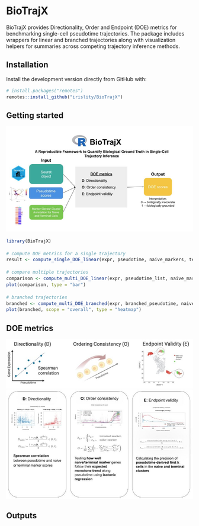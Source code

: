 # BioTrajX

BioTrajX provides Directionality, Order and Endpoint (DOE) metrics for
benchmarking single-cell pseudotime trajectories. The package includes wrappers
for linear and branched trajectories along with visualization helpers for
summaries across competing trajectory inference methods.

## Installation

Install the development version directly from GitHub with:

```r
# install.packages("remotes")
remotes::install_github("irislity/BioTrajX")
```

## Getting started

![](man/figures/overview.jpg)

```r
library(BioTrajX)

# compute DOE metrics for a single trajectory
result <- compute_single_DOE_linear(expr, pseudotime, naive_markers, terminal_markers)

# compare multiple trajectories
comparison <- compute_multi_DOE_linear(expr, pseudotime_list, naive_markers, terminal_markers)
plot(comparison, type = "bar")

# branched trajectories
branched <- compute_multi_DOE_branched(expr, branched_pseudotime, naive_markers_list, terminal_markers_list)
plot(branched, scope = "overall", type = "heatmap") 

```
## DOE metrics

![](man/figures/DOE.jpg)
![](man/figures/latex.jpg)

## Outputs


